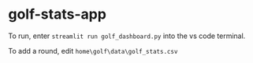 ﻿# golf-stats-app

 To run, enter `streamlit run golf_dashboard.py` into the vs code terminal.

 To add a round, edit `home\golf\data\golf_stats.csv`
